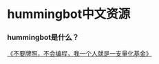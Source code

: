 # hummingbot中文资源

### hummingbot是什么？
[《不要牌照，不会编程，我一个人就是一支量化基金》](https://www.chainnews.com/articles/092938875124.htm)
